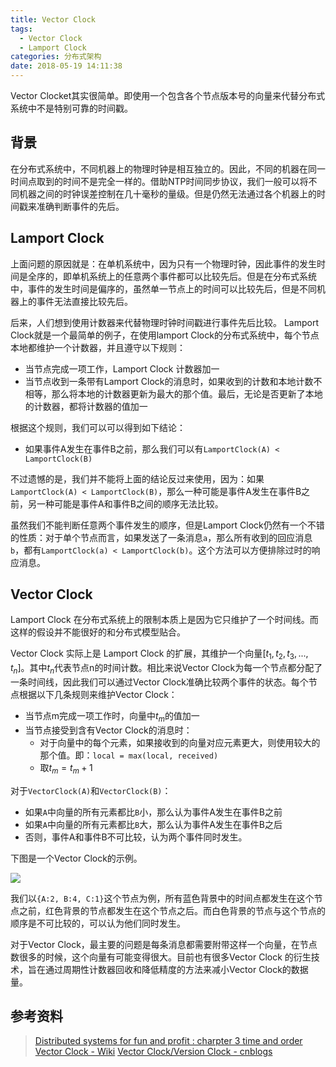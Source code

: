 ```yaml
---
title: Vector Clock
tags:
  - Vector Clock
  - Lamport Clock
categories: 分布式架构
date: 2018-05-19 14:11:38
---
```



Vector Clocket其实很简单。即使用一个包含各个节点版本号的向量来代替分布式系统中不是特别可靠的时间戳。

<!-- more -->

## 背景
在分布式系统中，不同机器上的物理时钟是相互独立的。因此，不同的机器在同一时间点取到的时间不是完全一样的。借助NTP时间同步协议，我们一般可以将不同机器之间的时钟误差控制在几十毫秒的量级。但是仍然无法通过各个机器上的时间戳来准确判断事件的先后。

## Lamport Clock
上面问题的原因就是：在单机系统中，因为只有一个物理时钟，因此事件的发生时间是全序的，即单机系统上的任意两个事件都可以比较先后。但是在分布式系统中，事件的发生时间是偏序的，虽然单一节点上的时间可以比较先后，但是不同机器上的事件无法直接比较先后。

后来，人们想到使用计数器来代替物理时钟时间戳进行事件先后比较。 Lamport Clock就是一个最简单的例子，在使用lamport Clock的分布式系统中，每个节点本地都维护一个计数器，并且遵守以下规则：
-  当节点完成一项工作，Lamport Clock 计数器加一
-  当节点收到一条带有Lamport Clock的消息时，如果收到的计数和本地计数不相等，那么将本地的计数器更新为最大的那个值。最后，无论是否更新了本地的计数器，都将计数器的值加一

根据这个规则，我们可以可以得到如下结论：
- 如果事件A发生在事件B之前，那么我们可以有`LamportClock(A) < LamportClock(B)`

不过遗憾的是，我们并不能将上面的结论反过来使用，因为：如果`LamportClock(A) < LamportClock(B)`，那么一种可能是事件A发生在事件B之前，另一种可能是事件A和事件B之间的顺序无法比较。

虽然我们不能判断任意两个事件发生的顺序，但是Lamport Clock仍然有一个不错的性质：对于单个节点而言，如果发送了一条消息`a`，那么所有收到的回应消息`b`，都有`LamportClock(a) < LamportClock(b)`。这个方法可以方便排除过时的响应消息。

## Vector Clock
Lamport Clock 在分布式系统上的限制本质上是因为它只维护了一个时间线。而这样的假设并不能很好的和分布式模型贴合。

Vector Clock 实际上是 Lamport Clock 的扩展，其维护一个向量$[t_1, t_2, t_3, ..., t_n]$。其中$t_n$代表节点n的时间计数。相比来说Vector Clock为每一个节点都分配了一条时间线，因此我们可以通过Vector Clock准确比较两个事件的状态。每个节点根据以下几条规则来维护Vector Clock：
- 当节点m完成一项工作时，向量中$t_m$的值加一
- 当节点接受到含有Vector Clock的消息时：
	- 对于向量中的每个元素，如果接收到的向量对应元素更大，则使用较大的那个值。即：`local = max(local, received)`
	- 取$t_m = t_m + 1$

对于`VectorClock(A)`和`VectorClock(B)`：
- 如果`A`中向量的所有元素都比`B`小，那么认为事件A发生在事件B之前
- 如果`A`中向量的所有元素都比`B`大，那么认为事件A发生在事件B之后
- 否则，事件A和事件B不可比较，认为两个事件同时发生。

下图是一个Vector Clock的示例。

![](/uploads/vector-clock.png)

我们以`{A:2, B:4, C:1}`这个节点为例，所有蓝色背景中的时间点都发生在这个节点之前，红色背景的节点都发生在这个节点之后。而白色背景的节点与这个节点的顺序是不可比较的，可以认为他们同时发生。

对于Vector Clock，最主要的问题是每条消息都需要附带这样一个向量，在节点数很多的时候，这个向量有可能变得很大。目前也有很多Vector Clock 的衍生技术，旨在通过周期性计数器回收和降低精度的方法来减小Vector Clock的数据量。

## 参考资料
> [Distributed systems for fun and profit :  charpter 3  time and order](http://book.mixu.net/distsys/single-page.html)
> [Vector Clock - Wiki](https://en.wikipedia.org/wiki/Vector_clock)
> [Vector Clock/Version Clock - cnblogs](http://www.cnblogs.com/foxmailed/p/4985848.html)